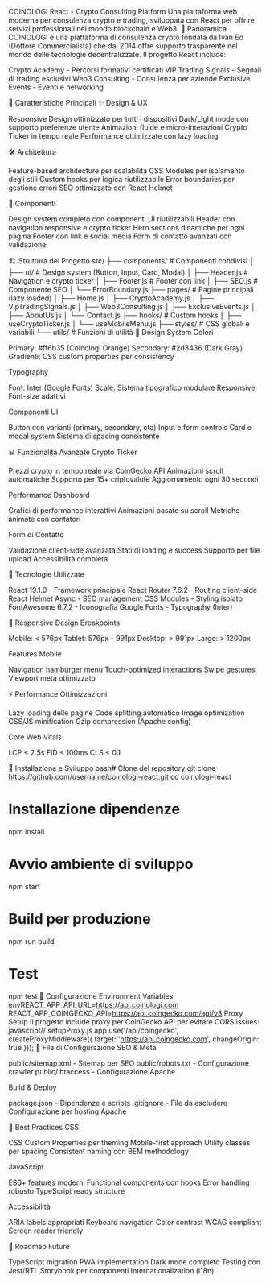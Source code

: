 COINOLOGI React - Crypto Consulting Platform
Una piattaforma web moderna per consulenza crypto e trading, sviluppata con React per offrire servizi professionali nel mondo blockchain e Web3.
🌟 Panoramica
COINOLOGI è una piattaforma di consulenza crypto fondata da Ivan Eo (Dottore Commercialista) che dal 2014 offre supporto trasparente nel mondo delle tecnologie decentralizzate. Il progetto React include:

Crypto Academy - Percorsi formativi certificati
VIP Trading Signals - Segnali di trading esclusivi
Web3 Consulting - Consulenza per aziende
Exclusive Events - Eventi e networking

🚀 Caratteristiche Principali
✨ Design & UX

Responsive Design ottimizzato per tutti i dispositivi
Dark/Light mode con supporto preferenze utente
Animazioni fluide e micro-interazioni
Crypto Ticker in tempo reale
Performance ottimizzate con lazy loading

🛠️ Architettura

Feature-based architecture per scalabilità
CSS Modules per isolamento degli stili
Custom hooks per logica riutilizzabile
Error boundaries per gestione errori
SEO ottimizzato con React Helmet

📱 Componenti

Design system completo con componenti UI riutilizzabili
Header con navigation responsive e crypto ticker
Hero sections dinamiche per ogni pagina
Footer con link e social media
Form di contatto avanzati con validazione

🏗️ Struttura del Progetto
src/
├── components/          # Componenti condivisi
│   ├── ui/             # Design system (Button, Input, Card, Modal)
│   ├── Header.js       # Navigation e crypto ticker
│   ├── Footer.js       # Footer con link
│   ├── SEO.js          # Componente SEO
│   └── ErrorBoundary.js
├── pages/              # Pagine principali (lazy loaded)
│   ├── Home.js
│   ├── CryptoAcademy.js
│   ├── VipTradingSignals.js
│   ├── Web3Consulting.js
│   ├── ExclusiveEvents.js
│   ├── AboutUs.js
│   └── Contact.js
├── hooks/              # Custom hooks
│   ├── useCryptoTicker.js
│   └── useMobileMenu.js
├── styles/             # CSS globali e variabili
└── utils/              # Funzioni di utilità
🎨 Design System
Colori

Primary: #ff6b35 (Coinologi Orange)
Secondary: #2d3436 (Dark Gray)
Gradienti: CSS custom properties per consistency

Typography

Font: Inter (Google Fonts)
Scale: Sistema tipografico modulare
Responsive: Font-size adattivi

Componenti UI

Button con varianti (primary, secondary, cta)
Input e form controls
Card e modal system
Sistema di spacing consistente

📊 Funzionalità Avanzate
Crypto Ticker

Prezzi crypto in tempo reale via CoinGecko API
Animazioni scroll automatiche
Supporto per 15+ criptovalute
Aggiornamento ogni 30 secondi

Performance Dashboard

Grafici di performance interattivi
Animazioni basate su scroll
Metriche animate con contatori

Form di Contatto

Validazione client-side avanzata
Stati di loading e success
Supporto per file upload
Accessibilità completa

🔧 Tecnologie Utilizzate

React 19.1.0 - Framework principale
React Router 7.6.2 - Routing client-side
React Helmet Async - SEO management
CSS Modules - Styling isolato
FontAwesome 6.7.2 - Iconografia
Google Fonts - Typography (Inter)

📱 Responsive Design
Breakpoints

Mobile: < 576px
Tablet: 576px - 991px
Desktop: > 991px
Large: > 1200px

Features Mobile

Navigation hamburger menu
Touch-optimized interactions
Swipe gestures
Viewport meta ottimizzato

⚡ Performance
Ottimizzazioni

Lazy loading delle pagine
Code splitting automatico
Image optimization
CSS/JS minification
Gzip compression (Apache config)

Core Web Vitals

LCP < 2.5s
FID < 100ms
CLS < 0.1

🚀 Installazione e Sviluppo
bash# Clone del repository
git clone https://github.com/username/coinologi-react.git
cd coinologi-react

# Installazione dipendenze
npm install

# Avvio ambiente di sviluppo
npm start

# Build per produzione
npm run build

# Test
npm test
🔧 Configurazione
Environment Variables
envREACT_APP_API_URL=https://api.coinologi.com
REACT_APP_COINGECKO_API=https://api.coingecko.com/api/v3
Proxy Setup
Il progetto include proxy per CoinGecko API per evitare CORS issues:
javascript// setupProxy.js
app.use('/api/coingecko', createProxyMiddleware({
  target: 'https://api.coingecko.com',
  changeOrigin: true
}));
📁 File di Configurazione
SEO & Meta

public/sitemap.xml - Sitemap per SEO
public/robots.txt - Configurazione crawler
public/.htaccess - Configurazione Apache

Build & Deploy

package.json - Dipendenze e scripts
.gitignore - File da escludere
Configurazione per hosting Apache

🎯 Best Practices
CSS

CSS Custom Properties per theming
Mobile-first approach
Utility classes per spacing
Consistent naming con BEM methodology

JavaScript

ES6+ features moderni
Functional components con hooks
Error handling robusto
TypeScript ready structure

Accessibilità

ARIA labels appropriati
Keyboard navigation
Color contrast WCAG compliant
Screen reader friendly

🔮 Roadmap Future

 TypeScript migration
 PWA implementation
 Dark mode completo
 Testing con Jest/RTL
 Storybook per componenti
 Internationalization (i18n)
